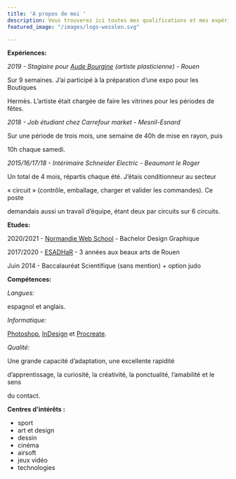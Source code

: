 ```yaml
---
title: 'A propos de moi '
description: Vous trouverez ici toutes mes qualifications et mes expériences passées.
featured_image: "/images/logo-wezalen.svg"

---
```

**Expériences:** 

_2019 - Stagiaire pour_ [_Aude Bourgine_](http:/www.audebourgine.fr) _(artiste plasticienne) - Rouen_

Sur 9 semaines. J’ai participé à la préparation d’une expo pour les Boutiques

Hermès. L’artiste était chargée de faire les vitrines pour les périodes de fêtes.

_2018 - Job étudiant chez Carrefour market - Mesnil-Esnard_

Sur une période de trois mois, une semaine de 40h de mise en rayon, puis

10h chaque samedi.

_2015/16/17/18 - Intérimaire Schneider Electric - Beaumont le Roger_

Un total de 4 mois, répartis chaque été. J’étais conditionneur au secteur

« circuit » (contrôle, emballage, charger et valider les commandes). Ce poste

demandais aussi un travail d’équipe, étant deux par circuits sur 6 circuits.

**Etudes:** 

2020/2021 - [Normandie Web School](WWW.normandiewebschool.fr) - Bachelor Design Graphique

2017/2020 - [ESADHaR](https://esadhar.fr/fr) - 3 années aux beaux arts de Rouen

Juin 2014 - Baccalauréat Scientifique (sans mention) + option judo

**Compétences:** 

_Langues:_ 

espagnol et anglais.

_Informatique:_

[Photoshop](https://www.adobe.com/fr/products/photoshop.html?promoid=PC1PQQ5T&mv=other), [InDesign](https://www.adobe.com/fr/products/indesign.html?promoid=PGRQQLFS&mv=other) et [Procreate](https://procreate.art/).

_Qualité:_

Une grande capacité d’adaptation, une excellente rapidité

d’apprentissage, la curiosité, la créativité, la ponctualité, l’amabilité et le sens

du contact.

**Centres d'intérêts :** 

* sport
*  art et design
* dessin
* cinéma
* airsoft
* jeux vidéo 
* technologies
